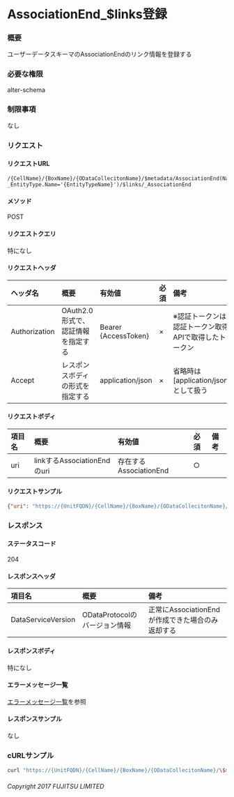 # AssociationEnd_$links登録
### 概要
ユーザーデータスキーマのAssociationEndのリンク情報を登録する  

### 必要な権限
alter-schema

### 制限事項
なし


### リクエスト
#### リクエストURL
```
/{CellName}/{BoxName}/{ODataCollecitonName}/$metadata/AssociationEnd(Name='{AssociationEndName}', _EntityType.Name='{EntityTypeName}')/$links/_AssociationEnd
```
#### メソッド
POST

#### リクエストクエリ
特になし

#### リクエストヘッダ

|ヘッダ名|概要|有効値|必須|備考|
|:--|:--|:--|:--|:--|
|Authorization|OAuth2.0形式で、認証情報を指定する|Bearer {AccessToken}|×|※認証トークンは認証トークン取得APIで取得したトークン|
|Accept|レスポンスボディの形式を指定する|application/json|×|省略時は[application/json]として扱う|

#### リクエストボディ

|項目名|概要|有効値|必須|備考|
|:--|:--|:--|:--|:--|
|uri|linkするAssociationEndのuri|存在するAssociationEnd|○||
#### リクエストサンプル
```JSON
{"uri": "https://{UnitFQDN}/{CellName}/{BoxName}/{ODataCollecitonName}/$metadata/AssociationEnd(Name='{AssociationEndName}',_EntityType.Name='{EntityTypeName}')"}
```

### レスポンス
#### ステータスコード
204
#### レスポンスヘッダ
|項目名|概要|備考|
|:--|:--|:--|
|DataServiceVersion|ODataProtocolのバージョン情報|正常にAssociationEndが作成できた場合のみ返却する|
#### レスポンスボディ
特になし

#### エラーメッセージ一覧
[エラーメッセージ一覧](004_Error_Messages.md)を参照

#### レスポンスサンプル
なし


### cURLサンプル
```sh
curl "https://{UnitFQDN}/{CellName}/{BoxName}/{ODataCollecitonName}/\$metadata/AssociationEnd(Name='{AssociationEndName}',_EntityType.Name='{EntityTypeName}')/\$links/_AssociationEnd" -X POST -i -H 'Authorization: Bearer {AccessToken}' -H 'Accept: application/json' -H 'Accept:application/json' -d "{\"uri\": \"https://{UnitFQDN}/{CellName}/{BoxName}/{ODataCollecitonName}/\$metadata/AssociationEnd(Name='{AssociationEndName}',_EntityType.Name='{EntityTypeName}')\"}"
```

###### Copyright 2017 FUJITSU LIMITED
